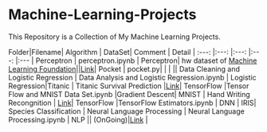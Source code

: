 # Machine-Learning-Projects
This Repository is a Collection of My Machine Learning Projects.

Folder|Filename| Algorithm | DataSet| Comment | Detail |
:---: |:---: |:---:     |:---:   |:---                |
Perceptron | perceptron.ipynb | Perceptron| hw dataset of [Machine Learning Foundation](https://www.coursera.org/learn/ntumlone-mathematicalfoundations)||[Link](https://d2352032.github.io/2019/08/02/Perceptron-Model-PLA/)|
Pocket | pocket.py| | | ||
Data Cleaning and Logistic Regression | Data Analysis and Logistic Regression.ipynb | Logistic Regression|Titanic | Titanic Survival Prediction |[Link](https://d2352032.github.io/2019/08/15/Data-Analysis-and-Logistic-Regression/)|
TensorFlow |Tensor Flow and MNIST Data Set.ipynb |Gradient Descent| MNIST | Hand Writing Recongnition | [Link](https://d2352032.github.io/2019/08/30/Tensorflow-and-MNIST-Dataset/)|
TensorFlow |TensorFlow Estimators.ipynb | DNN | IRIS| Species Classification |
Neural Language Processing | Neural Language Processing.ipynb | NLP || (OnGoing)|[Link](https://d2352032.github.io/2019/08/30/TensorFlow-and-Deep-Neural-Network/) |